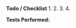 **Todo / Checklist**
1. 
2. 
3. 
4.

**Tests Performed:** 
<!--
    Add / Remove lines if necessary
    - Build
    - Tested in-game
-->


